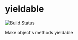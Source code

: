 # yieldable

[![Build Status](https://travis-ci.org/seznam/yieldable.svg?branch=master)](https://travis-ci.org/seznam/yieldable)

Make object's methods yieldable
